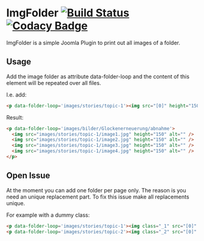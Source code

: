 # ImgFolder [![Build Status](https://travis-ci.org/admiralsmaster/ImgFolder.svg?branch=master)](https://travis-ci.org/admiralsmaster/ImgFolder) [![Codacy Badge](https://api.codacy.com/project/badge/Grade/c875fa21969246d5b9706690a25f4bbf)](https://www.codacy.com/app/github-ariel/ImgFolder?utm_source=github.com&amp;utm_medium=referral&amp;utm_content=admiralsmaster/ImgFolder&amp;utm_campaign=Badge_Grade)

ImgFolder is a simple Joomla Plugin to print out all images of a folder.

Usage
--------------

Add the image folder as attribute data-folder-loop and the content of this element will be repeated over all files.

I.e. add:

```html
<p data-folder-loop='images/stories/topic-1'><img src="[0]" height="150" alt="" /></p>
```

Result:

```html
<p data-folder-loop='images/bilder/Glockenerneuerung/abnahme'>
  <img src="images/stories/topic-1/image1.jpg" height="150" alt="" />
  <img src="images/stories/topic-1/image2.jpg" height="150" alt="" />
  <img src="images/stories/topic-1/image3.jpg" height="150" alt="" />
  <img src="images/stories/topic-1/image4.jpg" height="150" alt="" />
</p>
```

Open Issue
-----------------

At the moment you can add one folder per page only. The reason is you need an unique replacement part. To fix this issue make all replacements unique.

For example with a dummy class:

```html
<p data-folder-loop='images/stories/topic-1'><img class="_1" src="[0]" height="150" alt="" /></p>
<p data-folder-loop='images/stories/topic-2'><img class="_2" src="[0]" height="150" alt="" /></p>
```
